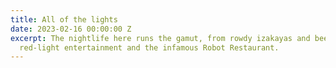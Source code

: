 ```yaml
---
title: All of the lights
date: 2023-02-16 00:00:00 Z
excerpt: The nightlife here runs the gamut, from rowdy izakayas and beer bars, to
  red-light entertainment and the infamous Robot Restaurant.
---
```


